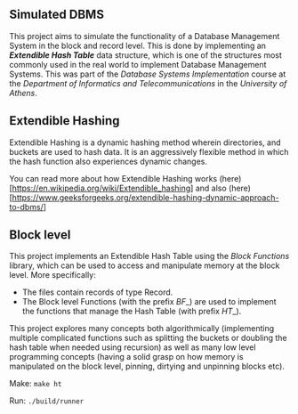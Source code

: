 ## Simulated DBMS

This project aims to simulate the functionality of a Database Management System in the block and record level. This is done by implementing an **_Extendible Hash Table_** data structure, which is one of the structures most commonly used in the real world to implement Database Management Systems. This was part of the _Database Systems Implementation_ course at the _Department of Informatics and Telecommunications_ in the _University of Athens_.

## Extendible Hashing

Extendible Hashing is a dynamic hashing method wherein directories, and buckets are used to hash data. It is an aggressively flexible method in which the hash function also experiences dynamic changes.

You can read more about how Extendible Hashing works (here)[https://en.wikipedia.org/wiki/Extendible_hashing] and also (here)[https://www.geeksforgeeks.org/extendible-hashing-dynamic-approach-to-dbms/]

## Block level

This project implements an Extendible Hash Table using the _Block Functions_ library, which can be used to access and manipulate memory at the block level. More specifically:

* The files contain records of type Record.
* The Block level Functions (with the prefix _BF__) are used to implement the functions that manage the Hash Table (with prefix _HT__).

This project explores many concepts both algorithmically (implementing multiple complicated functions such as splitting the buckets or doubling the hash table when needed using recursion) as well as many low level programming concepts (having a solid grasp on how memory is manipulated on the block level, pinning, dirtying and unpinning blocks etc).

Make: ```make ht```

Run: ```./build/runner```
